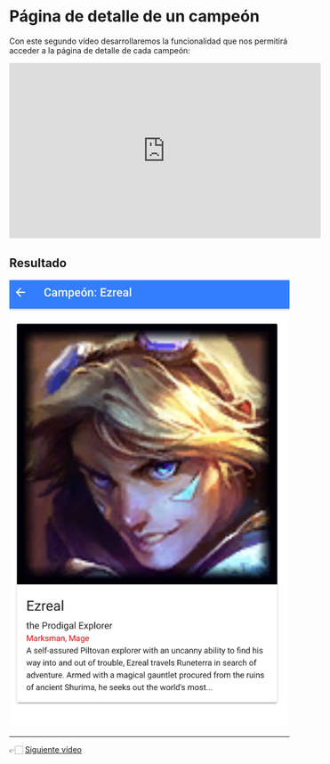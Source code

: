 # Página de detalle de un campeón

Con este segundo vídeo desarrollaremos la funcionalidad que nos permitirá acceder a la página de detalle de cada campeón:

<iframe width="560" height="315" src="https://www.youtube.com/embed/noBfhRYNGCc" frameborder="0" allow="accelerometer; autoplay; encrypted-media; gyroscope; picture-in-picture" allowfullscreen></iframe>

## Resultado

![](./pagina_detalle_campeon.jpg)

---

👉🏻 [Siguiente vídeo](./practica-app-lol-3.md)